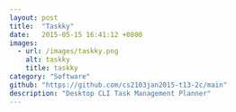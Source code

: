 ```yaml
---
layout: post
title:  "Taskky"
date:   2015-05-15 16:41:12 +0800
images:
  - url: /images/taskky.png
    alt: taskky
    title: taskky
category: "Software"
github: "https://github.com/cs2103jan2015-t13-2c/main"
description: "Desktop CLI Task Management Planner"
---
```

